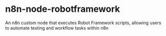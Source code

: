 # n8n-node-robotframework
An n8n custom node that executes Robot Framework scripts, allowing users to automate testing and workflow tasks within n8n

